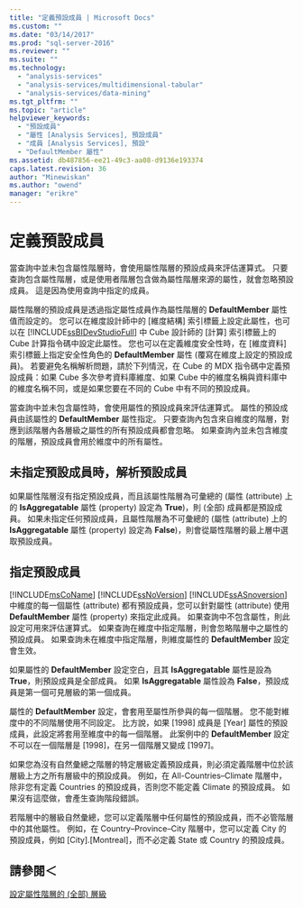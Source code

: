 ```yaml
---
title: "定義預設成員 | Microsoft Docs"
ms.custom: ""
ms.date: "03/14/2017"
ms.prod: "sql-server-2016"
ms.reviewer: ""
ms.suite: ""
ms.technology: 
  - "analysis-services"
  - "analysis-services/multidimensional-tabular"
  - "analysis-services/data-mining"
ms.tgt_pltfrm: ""
ms.topic: "article"
helpviewer_keywords: 
  - "預設成員"
  - "屬性 [Analysis Services], 預設成員"
  - "成員 [Analysis Services], 預設"
  - "DefaultMember 屬性"
ms.assetid: db487856-ee21-49c3-aa08-d9136e193374
caps.latest.revision: 36
author: "Minewiskan"
ms.author: "owend"
manager: "erikre"
---
```

# 定義預設成員
  當查詢中並未包含屬性階層時，會使用屬性階層的預設成員來評估運算式。 只要查詢包含屬性階層，或是使用者階層包含做為屬性階層來源的屬性，就會忽略預設成員。 這是因為使用查詢中指定的成員。  
  
 屬性階層的預設成員是透過指定屬性成員作為屬性階層的 **DefaultMember** 屬性值而設定的。 您可以在維度設計師中的 [維度結構] 索引標籤上設定此屬性，也可以在 [!INCLUDE[ssBIDevStudioFull](../../includes/ssbidevstudiofull-md.md)] 中 Cube 設計師的 [計算] 索引標籤上的 Cube 計算指令碼中設定此屬性。 您也可以在定義維度安全性時，在 [維度資料] 索引標籤上指定安全性角色的 **DefaultMember** 屬性 (覆寫在維度上設定的預設成員)。 若要避免名稱解析問題，請於下列情況，在 Cube 的 MDX 指令碼中定義預設成員：如果 Cube 多次參考資料庫維度、如果 Cube 中的維度名稱與資料庫中的維度名稱不同，或是如果您要在不同的 Cube 中有不同的預設成員。  
  
 當查詢中並未包含屬性時，會使用屬性的預設成員來評估運算式。 屬性的預設成員由該屬性的 **DefaultMember** 屬性指定。 只要查詢內包含來自維度的階層，對應到該階層內各層級之屬性的所有預設成員都會忽略。 如果查詢內並未包含維度的階層，預設成員會用於維度中的所有屬性。  
  
## 未指定預設成員時，解析預設成員  
 如果屬性階層沒有指定預設成員，而且該屬性階層為可彙總的 (屬性 (attribute) 上的 **IsAggregatable** 屬性 (property) 設定為 **True**)，則 (全部) 成員都是預設成員。 如果未指定任何預設成員，且屬性階層為不可彙總的 (屬性 (attribute) 上的 **IsAggregatable** 屬性 (property) 設定為 **False**)，則會從屬性階層的最上層中選取預設成員。  
  
## 指定預設成員  
 [!INCLUDE[msCoName](../../includes/msconame-md.md)] [!INCLUDE[ssNoVersion](../../includes/ssnoversion-md.md)] [!INCLUDE[ssASnoversion](../../includes/ssasnoversion-md.md)] 中維度的每一個屬性 (attribute) 都有預設成員，您可以針對屬性 (attribute) 使用 **DefaultMember** 屬性 (property) 來指定此成員。 如果查詢中不包含屬性，則此設定可用來評估運算式。 如果查詢在維度中指定階層，則會忽略階層中之屬性的預設成員。 如果查詢未在維度中指定階層，則維度屬性的 **DefaultMember** 設定會生效。  
  
 如果屬性的 **DefaultMember** 設定空白，且其 **IsAggregatable** 屬性是設為 **True**，則預設成員是全部成員。 如果 **IsAggregatable** 屬性設為 **False**，預設成員是第一個可見層級的第一個成員。  
  
 屬性的 **DefaultMember** 設定，會套用至屬性所參與的每一個階層。 您不能對維度中的不同階層使用不同設定。 比方說，如果 [1998] 成員是 [Year] 屬性的預設成員，此設定將套用至維度中的每一個階層。 此案例中的 **DefaultMember** 設定不可以在一個階層是 [1998]，在另一個階層又變成 [1997]。  
  
 如果您為沒有自然彙總之階層的特定層級定義預設成員，則必須定義階層中位於該層級上方之所有層級中的預設成員。 例如，在 All-Countries–Climate 階層中，除非您有定義 Countries 的預設成員，否則您不能定義 Climate 的預設成員。 如果沒有這麼做，會產生查詢階段錯誤。  
  
 若階層中的層級自然彙總，您可以定義階層中任何屬性的預設成員，而不必管階層中的其他屬性。 例如，在 Country–Province–City 階層中，您可以定義 City 的預設成員，例如 [City].[Montreal]，而不必定義 State 或 Country 的預設成員。  
  
## 請參閱＜  
 [設定屬性階層的 &#40;全部&#41; 層級](../../analysis-services/multidimensional-models/configure-the-all-level-for-attribute-hierarchies.md)  
  
  